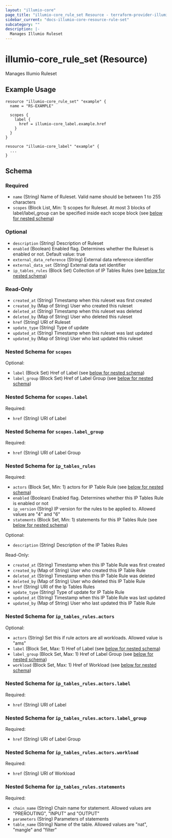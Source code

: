 ```yaml
---
layout: "illumio-core"
page_title: "illumio-core_rule_set Resource - terraform-provider-illumio-core"
sidebar_current: "docs-illumio-core-resource-rule-set"
subcategory: ""
description: |-
  Manages Illumio Ruleset
---
```


# illumio-core_rule_set (Resource)

Manages Illumio Ruleset

Example Usage
------------

```hcl
resource "illumio-core_rule_set" "example" {
  name = "RS-EXAMPLE"

  scopes {
    label {
      href = illumio-core_label.example.href
    }
  }
}

resource "illumio-core_label" "example" {
  ...
}
```

## Schema

### Required

- `name` (String) Name of Ruleset. Valid name should be between 1 to 255 characters
- `scopes` (Block List, Min: 1) scopes for Ruleset. At most 3 blocks of label/label_group can be specified inside each scope block (see [below for nested schema](#nestedblock--scopes))

### Optional

- `description` (String) Description of Ruleset
- `enabled` (Boolean) Enabled flag. Determines whether the Ruleset is enabled or not. Default value: true
- `external_data_reference` (String) External data reference identifier
- `external_data_set` (String) External data set identifier
- `ip_tables_rules` (Block Set) Collection of IP Tables Rules (see [below for nested schema](#nestedblock--ip_tables_rules))

### Read-Only

- `created_at` (String) Timestamp when this ruleset was first created
- `created_by` (Map of String) User who created this ruleset
- `deleted_at` (String) Timestamp when this ruleset was deleted
- `deleted_by` (Map of String) User who deleted this ruleset
- `href` (String) URI of Ruleset
- `update_type` (String) Type of update
- `updated_at` (String) Timestamp when this ruleset was last updated
- `updated_by` (Map of String) User who last updated this ruleset

<a id="nestedblock--scopes"></a>
### Nested Schema for `scopes`

Optional:

- `label` (Block Set) Href of Label (see [below for nested schema](#nestedblock--scopes--label))
- `label_group` (Block Set) Href of Label Group (see [below for nested schema](#nestedblock--scopes--label_group))

<a id="nestedblock--scopes--label"></a>
### Nested Schema for `scopes.label`

Required:

- `href` (String) URI of Label

<a id="nestedblock--scopes--label_group"></a>
### Nested Schema for `scopes.label_group`

Required:

- `href` (String) URI of Label Group

<a id="nestedblock--ip_tables_rules"></a>
### Nested Schema for `ip_tables_rules`

Required:

- `actors` (Block Set, Min: 1) actors for IP Table Rule (see [below for nested schema](#nestedblock--ip_tables_rules--actors))
- `enabled` (Boolean) Enabled flag. Determines whether this IP Tables Rule is enabled or not
- `ip_version` (String) IP version for the rules to be applied to. Allowed values are "4" and "6"
- `statements` (Block Set, Min: 1) statements for this IP Tables Rule (see [below for nested schema](#nestedblock--ip_tables_rules--statements))

Optional:

- `description` (String) Description of the IP Tables Rules

Read-Only:

- `created_at` (String) Timestamp when this IP Table Rule was first created
- `created_by` (Map of String) User who created this IP Table Rule
- `deleted_at` (String) Timestamp when this IP Table Rule was deleted
- `deleted_by` (Map of String) User who deleted this IP Table Rule
- `href` (String) URI of the Ip Tables Rules
- `update_type` (String) Type of update for IP Table Rule
- `updated_at` (String) Timestamp when this IP Table Rule was last updated
- `updated_by` (Map of String) User who last updated this IP Table Rule

<a id="nestedblock--ip_tables_rules--actors"></a>
### Nested Schema for `ip_tables_rules.actors`

Optional:

- `actors` (String) Set this if rule actors are all workloads. Allowed value is "ams"
- `label` (Block Set, Max: 1) Href of Label (see [below for nested schema](#nestedblock--ip_tables_rules--actors--label))
- `label_group` (Block Set, Max: 1) Href of Label Group (see [below for nested schema](#nestedblock--ip_tables_rules--actors--label_group))
- `workload` (Block Set, Max: 1) Href of Workload (see [below for nested schema](#nestedblock--ip_tables_rules--actors--workload))

<a id="nestedblock--ip_tables_rules--actors--label"></a>
### Nested Schema for `ip_tables_rules.actors.label`

Required:

- `href` (String) URI of Label

<a id="nestedblock--ip_tables_rules--actors--label_group"></a>
### Nested Schema for `ip_tables_rules.actors.label_group`

Required:

- `href` (String) URI of Label Group

<a id="nestedblock--ip_tables_rules--actors--workload"></a>
### Nested Schema for `ip_tables_rules.actors.workload`

Required:

- `href` (String) URI of Workload

<a id="nestedblock--ip_tables_rules--statements"></a>
### Nested Schema for `ip_tables_rules.statements`

Required:

- `chain_name` (String) Chain name for statement. Allowed values are "PREROUTING", "INPUT" and "OUTPUT"
- `parameters` (String) Parameters of statements
- `table_name` (String) Name of the table. Allowed values are "nat", "mangle" and "filter"

